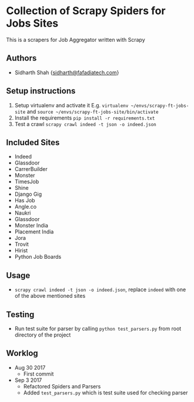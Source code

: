 # Collection of Scrapy Spiders for Jobs Sites

This is a scrapers for Job Aggregator written with Scrapy

## Authors

- Sidharth Shah {sidharth@fafadiatech.com}

## Setup instructions

1. Setup virtualenv and activate it E.g. `virtualenv ~/envs/scrapy-ft-jobs-site` and `source ~/envs/scrapy-ft-jobs-site/bin/activate`
1. Install the requirements `pip install -r requirements.txt`
1. Test a crawl `scrapy crawl indeed -t json -o indeed.json`

## Included Sites

- Indeed
- Glassdoor
- CarrerBuilder
- Monster
- TimesJob
- Shine
- Django Gig
- Has Job
- Angle.co
- Naukri
- Glassdoor
- Monster India
- Placement India
- Jora
- Trovit
- Hirist
- Python Job Boards

## Usage

- `scrapy crawl indeed -t json -o indeed.json`, replace `indeed` with one of the above mentioned sites

## Testing
- Run test suite for parser by calling `python test_parsers.py` from root directory of the project

## Worklog

- Aug 30 2017
	- First commit
- Sep 3 2017
	- Refactored Spiders and Parsers
	- Added `test_parsers.py` which is test suite used for checking parser